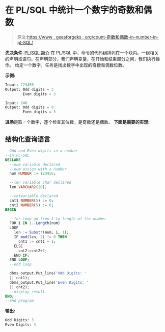 # 在 PL/SQL 中统计一个数字的奇数和偶数

> 原文:[https://www . geesforgeks . org/count-奇数和偶数-in-number-in-pl-SQL/](https://www.geeksforgeeks.org/count-odd-and-even-digits-in-a-number-in-pl-sql/)

**先决条件**–[PL/SQL 简介](https://www.geeksforgeeks.org/plsql-introduction/)
在 PL/SQL 中，命令的代码组排列在一个块内。一组相关的声明或语句。在声明部分，我们声明变量，在开始和结束部分之间，我们执行操作。
给定一个数字，任务是找出数字中出现的奇数和偶数位数。

**示例:**

```sql
Input: 123456
Output: Odd digits = 3
        Even digits = 3

Input: 246
Output: Odd digits = 0
        Even digits = 3
```

**进场**是取一个数字，逐个检查其位数，是奇数还是偶数。
**下面是需要的实现:**

## 结构化查询语言

```sql
--Odd and Even digits in a number
--in PL/SQL
DECLARE
  --num variable declared
  --num assign with a number
  num NUMBER := 123456;

  --len variable char declared
  len VARCHAR2(20);

  --cntvariable declared
  cnt1 NUMBER(5) := 0;
  cnt2 NUMBER(5) := 0;
BEGIN

  --for loop go from 1 to length of the number
  FOR i IN 1..Length(num)
  LOOP
    len := Substr(num, i, 1);
    IF mod(len, 2) != 0 THEN
      cnt1 := cnt1 + 1;
    ELSE
      cnt2:=cnt2+1;
    END IF;
  END LOOP;
  --end loop

  dbms_output.Put_line('Odd Digits: '
  || cnt1);
  dbms_output.Put_line('Even Digits: '
  || cnt2);
  --display result
END;
--end program
```

**输出:**

```sql
Odd Digits: 3
Even Digits: 3
```